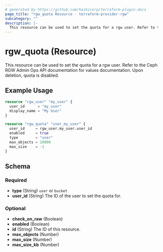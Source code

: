 ```yaml
---
# generated by https://github.com/hashicorp/terraform-plugin-docs
page_title: "rgw_quota Resource - terraform-provider-rgw"
subcategory: ""
description: |-
  This resource can be used to set the quota for a rgw user. Refer to the Ceph RGW Admin Ops API documentation for values documentation. Upon deletion, quota is disabled.
---
```


# rgw_quota (Resource)

This resource can be used to set the quota for a rgw user. Refer to the Ceph RGW Admin Ops API documentation for values documentation. Upon deletion, quota is disabled.

## Example Usage

```terraform
resource "rgw_user" "my_user" {
  user_id      = "my_user"
  display_name = "My User"
}

resource "rgw_quota" "user_my_user" {
  user_id     = rgw_user.my_user.user_id
  enabled     = true
  type        = "user"
  max_objects = 10000
  max_size    = -1
}
```

<!-- schema generated by tfplugindocs -->
## Schema

### Required

- **type** (String) `user` or `bucket`
- **user_id** (String) The ID of the user to set the quota for.

### Optional

- **check_on_raw** (Boolean)
- **enabled** (Boolean)
- **id** (String) The ID of this resource.
- **max_objects** (Number)
- **max_size** (Number)
- **max_size_kb** (Number)


